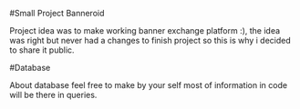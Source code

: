 #Small Project Banneroid


Project idea was to make working banner exchange platform :),
the idea was right but never had a changes to finish project so this is why i decided to share it public.


#Database


About database feel free to make by your self most of information in code will be there in queries.
